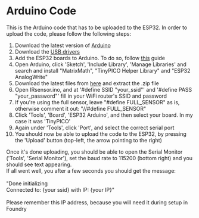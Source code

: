 # Arduino Code
This is the Arduino code that has to be uploaded to the ESP32. In order to upload the code, please follow the following steps:<br>
<ol>
<li>Download the latest version of <a href="https://www.arduino.cc/">Arduino</a></li>
<li>Download the <a href="https://www.silabs.com/products/development-tools/software/usb-to-uart-bridge-vcp-drivers">USB drivers</a></li>
<li>Add the ESP32 boards to Arduino. To do so, follow <a href="https://github.com/espressif/arduino-esp32/blob/master/docs/arduino-ide/boards_manager.md">this</a> guide</li>
<li>Open Arduino, click 'Sketch', 'Include Library', 'Manage Libraries' and search and install "MatrixMath", "TinyPICO Helper Library" and "ESP32 AnalogWrite"</li>
<li>Download the latest files from <a href="https://github.com/CDeenen/MaterialPlane/releases/tag/ArduinoIRsensor">here</a> and extract the .zip file</li>
<li>Open IRsensor.ino, and at '#define SSID "your_ssid"' and '#define PASS "your_password"' fill in your WiFi router's SSID and password</li>
<li>If you're using the full sensor, leave "#define FULL_SENSOR" as is, otherwise comment it out: "//#define FULL_SENSOR"
<li>Click 'Tools', 'Board', 'ESP32 Arduino', and then select your board. In my case it was 'TinyPICO'</li>
<li>Again under 'Tools', click 'Port', and select the correct serial port</li>
<li>You should now be able to upload the code to the ESP32, by pressing the 'Upload' button (top-left, the arrow pointing to the right)</li>
</ol>

Once it's done uploading, you should be able to open the Serial Monitor ('Tools', 'Serial Monitor'), set the baud rate to 115200 (bottom right) and you should see text appearing.<br>
If all went well, you after a few seconds you should get the message:<br>
<br>
"Done initializing<br>
Connected to: {your ssid} with IP: {your IP}"<br>
<br>
Please remember this IP address, because you will need it during setup in Foundry